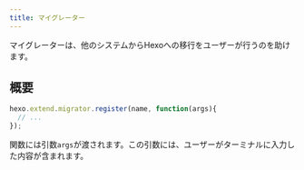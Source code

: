 ```yaml
---
title: マイグレーター
---
```

マイグレーターは、他のシステムからHexoへの移行をユーザーが行うのを助けます。

## 概要

``` js
hexo.extend.migrator.register(name, function(args){
  // ...
});
```

関数には引数`args`が渡されます。この引数には、ユーザーがターミナルに入力した内容が含まれます。

